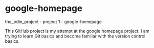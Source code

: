 # google-homepage
the_odin_project - project 1 - google-homepage

This GitHub project is my attempt at the google homepage project. I am trying to learn Git basics and become familiar with the version control basics. 